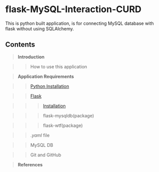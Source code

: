 # flask-MySQL-Interaction-CURD

This is python built application, is for connecting MySQL database with flask without using SQLAlchemy.

## Contents

>**Introduction**

>>How to use this application

>**Application Requirements**

>>[Python Installation](https://www.python.org/)

>>[Flask](https://flask.palletsprojects.com/en/1.1.x/installation/)

>>>[Installation](https://flask.palletsprojects.com/en/1.1.x/installation/#install-flask)

>>>flask-mysqldb(package)

>>>flask-wtf(package)

>>.*yaml* file

>>MySQL DB

>>Git and GitHub

>**References**



